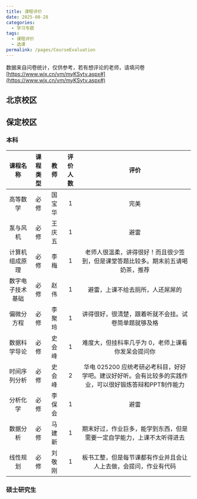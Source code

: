 ```yaml
---
title: 课程评价
date: 2025-08-28
categories:
  - 学习专题
tags:
  - 课程评价
  - 选课
permalink: /pages/CourseEvaluation
---
```


数据来自问卷统计，仅供参考，若有想评论的老师，请填问卷[https://www.wjx.cn/vm/myKSytv.aspx#](https://www.wjx.cn/vm/myKSytv.aspx#)

## 北京校区

## 保定校区
### 本科

| 课程名称 | 课程类型 | 教师  | 评价人数  | 评价 |
| :------: | :------: | :---: | :---: | :---: |
| 高等数学 | 必修 | 国宝华 | 1 | 完美 |
| 泵与风机 | 必修 | 王庆五 | 1 | 避雷 |
| 计算机组成原理 | 必修 | 李梅 | 1 | 老师人很温柔，讲得很好！而且很少签到，但是课堂答题比较多。期末前五请喝奶茶，推荐 |
| 数字电子技术基础 | 必修 | 赵伟 | 1 | 避雷，上课不给去厕所，人还屌屌的 |
| 偏微分方程 | 必修 | 李聚玲 | 1 | 讲得很好，很清楚，跟着听就不会挂。试卷简单题就够及格 |
| 数据科学导论 | 必修 | 史会峰 | 1 | 难度大，但挂科率几乎为 0，老师上课看你发呆会提问你 |
| 时间序列分析 | 必修 | 史会峰 | 2 | 华电 025200 应统考研必考科目，好好学吧。建议好好听。会有比较多的实践作业，可以很好锻炼答辩和PPT制作能力 |
| 分析化学 | 必修 | 李保会 | 1 | 避雷 |
| 数据分析 | 必修 | 马建新 | 1 | 期末好过，作业巨多，能学到东西，但是需要一定自学能力，上课不太听得进去 |
| 线性规划 | 必修 | 刘敬刚 | 1 | 板书工整，但是每节课都有作业并且会让人上去做，会提问，作业有代码 |
### 硕士研究生

